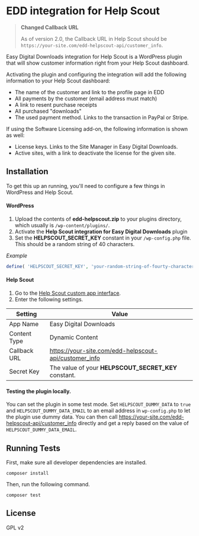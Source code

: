 EDD integration for Help Scout
=============

> **Changed Callback URL**
>
> As of version 2.0, the Callback URL in Help Scout should be `https://your-site.com/edd-helpscout-api/customer_info`.


Easy Digital Downloads integration for Help Scout is a WordPress plugin that will show customer information right from your Help Scout dashboard.

Activating the plugin and configuring the integration will add the following information to your Help Scout dashboard:

- The name of the customer and link to the profile page in EDD
- All payments by the customer (email address must match)
- A link to resent purchase receipts
- All purchased "downloads"
- The used payment method. Links to the transaction in PayPal or Stripe.

If using the Software Licensing add-on, the following information is shown as well:

- License keys. Links to the Site Manager in Easy Digital Downloads.
- Active sites, with a link to deactivate the license for the given site.


## Installation

To get this up an running, you'll need to configure a few things in WordPress and Help Scout.

#### WordPress

1. Upload the contents of **edd-helpscout.zip** to your plugins directory, which usually is `/wp-content/plugins/`.
1. Activate the **Help Scout integration for Easy Digital Downloads** plugin
1. Set the **HELPSCOUT_SECRET_KEY** constant in your `/wp-config.php` file. This should be a random string of 40 characters.


_Example_

```php
define( 'HELPSCOUT_SECRET_KEY', 'your-random-string-of-fourty-characters!' );
```

#### Help Scout

1. Go to the [Help Scout custom app interface](https://secure.helpscout.net/apps/custom/).
1. Enter the following settings.

| Setting     	| Value						                               	|
|--------------	|-------------------------------------------------------	|
| App Name     	| Easy Digital Downloads                                	|
| Content Type 	| Dynamic Content                                       	|
| Callback URL 	| https://your-site.com/edd-helpscout-api/customer_info 	|
| Secret Key   	| The value of your **HELPSCOUT_SECRET_KEY** constant.  	|

#### Testing the plugin locally.

You can set the plugin in some test mode.
Set `HELPSCOUT_DUMMY_DATA` to `true` and `HELPSCOUT_DUMMY_DATA_EMAIL` to an email address in `wp-config.php` to let the plugin use dummy data.
You can then call https://your-site.com/edd-helpscout-api/customer_info directly and get a reply based on the value of `HELPSCOUT_DUMMY_DATA_EMAIL`.

## Running Tests

First, make sure all developer dependencies are installed.

```
composer install
```

Then, run the following command.

```
composer test
```

## License

GPL v2
